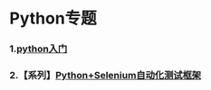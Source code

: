 # Python专题   

### 1.[python入门](doc/base.md)    

### 2.【系列】[Python+Selenium自动化测试框架](../doc/pythonSelenium.md)